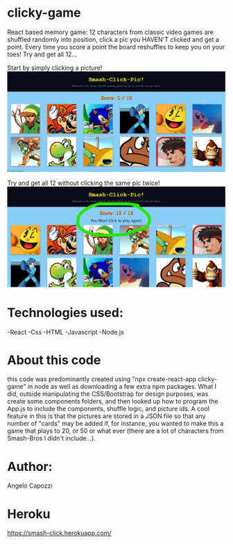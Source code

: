 # clicky-game
React based memory game: 12 characters from classic video games are shuffled randomly into position, click a pic you HAVEN'T clicked
and get a point. Every time you score a point the board reshuffles to keep you on your toes! Try and get all 12...

Start by simply clicking a picture!
![alt text](./public/images/game-pic1.png?raw=true)

Try and get all 12 without clicking the same pic twice!
![alt text](./public/images/game-pic2.jpg?raw=true)

# Technologies used:
-React
-Css
-HTML
-Javascript
-Node.js


# About this code
this code was predominantly created using "npx create-react-app clicky-game" in node as well as downloading a few extra npm packages.
What I did, outside manipulating the CSS/Bootstrap for design purposes, was create some components folders, and then looked up how to program the App.js to include the components, shuffle logic, and picture ids. A cool feature in this is that the pictures are stored in a JSON file so that any number of "cards" may be added if, for instance, you wanted to make this a game that plays to 20, or 50 or what ever (there are a lot of characters from Smash-Bros I didn't include...).

# Author:
Angelo Capozzi

# Heroku
https://smash-click.herokuapp.com/
